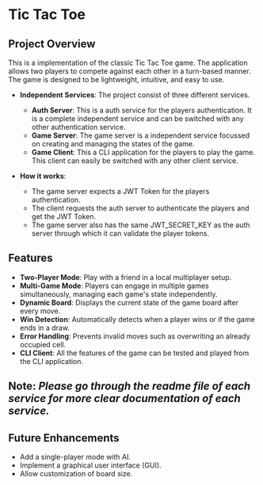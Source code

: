 # Tic Tac Toe

## Project Overview
This is a implementation of the classic Tic Tac Toe game. The application allows two players to compete against each other in a turn-based manner. The game is designed to be lightweight, intuitive, and easy to use.

- **Independent Services**: The project consist of three different services.
    - **Auth Server**: This is a auth service for the players authentication. It is a complete independent service and can be switched with any other authentication service.
    - **Game Server**: The game server is a independent service focussed on creating and managing the states of the game.
    - **Game Client**: This a CLI application for the players to play the game. This client can easily be switched with any other client service. 


- **How it works**: 
    - The game server expects a JWT Token for the players authentication.
    - The client requests the auth server to authenticate the players and get the JWT Token.
    - The game server also has the same JWT_SECRET_KEY as the auth server through which it can validate the player tokens.    


## Features

- **Two-Player Mode**: Play with a friend in a local multiplayer setup.
- **Multi-Game Mode**: Players can engage in multiple games simultaneously, managing each game's state independently. 
- **Dynamic Board**: Displays the current state of the game board after every move.
- **Win Detection**: Automatically detects when a player wins or if the game ends in a draw.
- **Error Handling**: Prevents invalid moves such as overwriting an already occupied cell.
- **CLI Client**: All the features of the game can be tested and played from the CLI application.

## Note: _Please go through the readme file of each service for more clear documentation of each service._

## Future Enhancements

- Add a single-player mode with AI.
- Implement a graphical user interface (GUI).
- Allow customization of board size.
